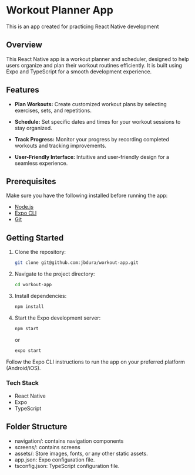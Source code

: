 # Workout Planner App
This is an app created for practicing React Native development

## Overview

This React Native app is a workout planner and scheduler, designed to help users organize and plan their workout routines efficiently. It is built using Expo and TypeScript for a smooth development experience.

## Features

- **Plan Workouts:** Create customized workout plans by selecting exercises, sets, and repetitions.

- **Schedule:** Set specific dates and times for your workout sessions to stay organized.

- **Track Progress:** Monitor your progress by recording completed workouts and tracking improvements.

- **User-Friendly Interface:** Intuitive and user-friendly design for a seamless experience.

## Prerequisites

Make sure you have the following installed before running the app:

- [Node.js](https://nodejs.org/)
- [Expo CLI](https://docs.expo.dev/get-started/installation/)
- [Git](https://git-scm.com/)

## Getting Started

1. Clone the repository:

   ```bash
   git clone git@github.com:jbdura/workout-app.git
   ```

2. Navigate to the project directory:

      ```bash
      cd workout-app
      ```

3. Install dependencies:

    ```bash
    npm install
    ```

4. Start the Expo development server:

    ```bash
    npm start
    ```
    or 
    ```bash
    expo start
    ```

Follow the Expo CLI instructions to run the app on your preferred platform (Android/iOS).

### Tech Stack
  - React Native
  - Expo
  - TypeScript
  
##  Folder Structure
  - navigation/: contains navigation components
  - screens/: contains screens
  - assets/: Store images, fonts, or any other static assets.
  - app.json: Expo configuration file.
  - tsconfig.json: TypeScript configuration file.
